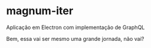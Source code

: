# magnum-iter
Aplicação em Electron com implementação de GraphQL

Bem, essa vai ser mesmo uma grande jornada, não vai?
